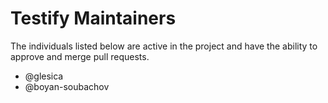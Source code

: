 # Testify Maintainers

The individuals listed below are active in the project and have the ability to approve and merge
pull requests.

  * @glesica
  * @boyan-soubachov
